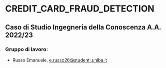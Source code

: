 # CREDIT_CARD_FRAUD_DETECTION
 
## Caso di Studio Ingegneria della Conoscenza A.A. 2022/23

### Gruppo di lavoro:
- Russo Emanuele, e.russo26@studenti.uniba.it
